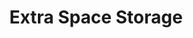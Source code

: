 ---
title: "Extra Space Storage"
url: /phoenix/extra-space-storage-west-broadway-road/
shop: storage rental
---